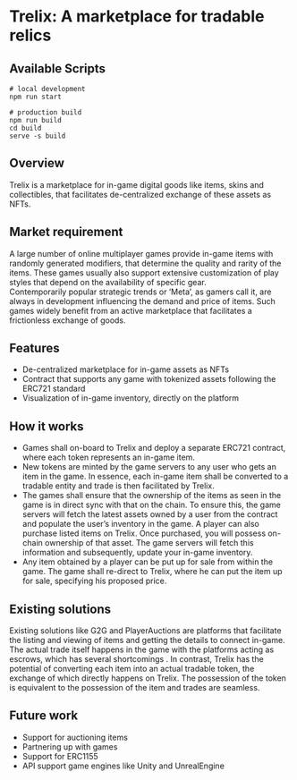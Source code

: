 # Trelix: A marketplace for tradable relics

## Available Scripts

``` 
# local development
npm run start

# production build
npm run build
cd build
serve -s build
```

## Overview

Trelix is a marketplace for in-game digital goods like items, skins and collectibles, that facilitates de-centralized exchange of these assets as NFTs.

## Market requirement
A large number of online multiplayer games provide in-game items with randomly generated modifiers, that determine the quality and rarity of the items. These games usually also support extensive customization of play styles that depend on the availability of specific gear. Contemporarily popular strategic trends or ‘Meta’, as gamers call it, are always in development influencing the demand and price of items. Such games widely benefit from an active marketplace that facilitates a frictionless exchange of goods.

## Features
* De-centralized marketplace for in-game assets as NFTs
* Contract that supports any game with tokenized assets following the ERC721 standard
* Visualization of in-game inventory, directly on the platform

## How it works
* Games shall on-board to Trelix and deploy a separate ERC721 contract, where each token represents an in-game item.
* New tokens are minted by the game servers to any user who gets an item in the game. In essence, each in-game item shall be converted to a tradable entity and trade is then facilitated by Trelix.
* The games shall ensure that the ownership of the items as seen in the game is in direct sync with that on the chain. To ensure this, the game servers will fetch the latest assets owned by a user from the contract and populate the user’s inventory in the game. A player can also purchase listed items on Trelix. Once purchased, you will possess on-chain ownership of that asset. The game servers will fetch this information and subsequently, update your in-game inventory. 
* Any item obtained by a player can be put up for sale from within the game. The game shall re-direct to Trelix, where he can put the item up for sale, specifying his proposed price. 

## Existing solutions
Existing solutions like G2G and PlayerAuctions are platforms that facilitate the listing and viewing of items and getting the details to connect in-game. The actual trade itself happens in the game with the platforms acting as escrows, which has several shortcomings . In contrast, Trelix has the potential of converting each item into an actual tradable token, the exchange of which directly happens on Trelix. The possession of the token is equivalent to the possession of the item and trades are seamless.

## Future work
* Support for auctioning items
* Partnering up with games
* Support for ERC1155
* API support game engines like Unity and UnrealEngine

